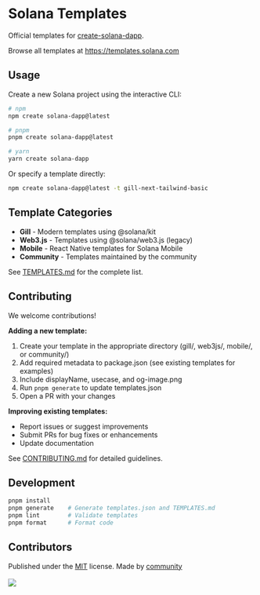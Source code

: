 # Solana Templates

Official templates for [create-solana-dapp](https://github.com/solana-developers/create-solana-dapp).

Browse all templates at https://templates.solana.com

## Usage

Create a new Solana project using the interactive CLI:

```sh
# npm
npm create solana-dapp@latest

# pnpm
pnpm create solana-dapp@latest

# yarn
yarn create solana-dapp
```

Or specify a template directly:

```sh
npm create solana-dapp@latest -t gill-next-tailwind-basic
```

## Template Categories

- **Gill** - Modern templates using @solana/kit
- **Web3.js** - Templates using @solana/web3.js (legacy)
- **Mobile** - React Native templates for Solana Mobile
- **Community** - Templates maintained by the community

See [TEMPLATES.md](TEMPLATES.md) for the complete list.

## Contributing

We welcome contributions!

**Adding a new template:**
1. Create your template in the appropriate directory (gill/, web3js/, mobile/, or community/)
2. Add required metadata to package.json (see existing templates for examples)
3. Include displayName, usecase, and og-image.png
4. Run `pnpm generate` to update templates.json
5. Open a PR with your changes

**Improving existing templates:**
- Report issues or suggest improvements
- Submit PRs for bug fixes or enhancements
- Update documentation

See [CONTRIBUTING.md](CONTRIBUTING.md) for detailed guidelines.

## Development

```sh
pnpm install
pnpm generate    # Generate templates.json and TEMPLATES.md
pnpm lint        # Validate templates
pnpm format      # Format code
```

## Contributors

<!-- automd:contributors github="solana-foundation/templates" license="MIT" -->

Published under the [MIT](https://github.com/solana-foundation/templates/blob/main/LICENSE) license.
Made by [community](https://github.com/solana-foundation/templates/graphs/contributors)
<br><br>
<a href="https://github.com/solana-foundation/templates/graphs/contributors">
<img src="https://contrib.rocks/image?repo=solana-foundation/templates" />
</a>

<!-- /automd -->

